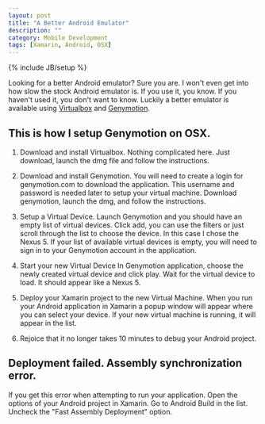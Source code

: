 ```yaml
---
layout: post
title: "A Better Android Emulator"
description: ""
category: Mobile Development 
tags: [Xamarin, Android, OSX]
---
```

{% include JB/setup %}

Looking for a better Android emulator? Sure you are. I won't even get into how 
slow the stock Android emulator is. If you use it, you know. If you haven't used 
it, you don't want to know. Luckily a better emulator is available using 
[Virtualbox](https://www.virtualbox.org) and [Genymotion](http://www.genymotion.com). 
 
## This is how I setup Genymotion on OSX.
 
 1. Download and install Virtualbox. 
 	Nothing complicated here. Just download, launch the dmg file and follow the
 	 instructions.
 
 2. Download and install Genymotion.
 	You will need to create a login for genymotion.com to download the application.
 	This username and password is needed later to setup your virtual machine. 
 	Download genymotion, launch the dmg, and follow the instructions.
 
 3. Setup a Virtual Device.
 	Launch Genymotion and you should have an empty list of virtual devices.
 	Click add, you can use the filters or just scroll through the list to choose the device.
 	In this case I chose the Nexus 5. If your list of available virtual devices is empty,
 	you will need to sign in to your Genymotion account in the application.
 	 
 4. Start your new Virtual Device
 	In Genymotion application, choose the newly created virtual device and click play.
 	Wait for the virtual device to load. It should appear like a Nexus 5.
 
 5. Deploy your Xamarin project to the new Virtual Machine.
    When you run your Android application in Xamarin a popup window will appear where
 	you can select your device. If your new virtual machine is running, it will appear in
 	the list.
 	
 6. Rejoice that it no longer takes 10 minutes to debug your Android project.

## Deployment failed. Assembly synchronization error.

If you get this error when attempting to run your application. Open the 
options of your Android project in Xamarin. Go to Android Build
in the list. Uncheck the "Fast Assembly Deployment" option.